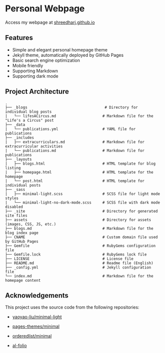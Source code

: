 # Personal Webpage

Access my webpage at [shreedharj.github.io](shreedharj.github.io)


## Features

- Simple and elegant personal homepage theme
- Jekyll theme, automatically deployed by GitHub Pages
- Basic search engine optimization
- Mobile friendly
- Supporting Markdown 
- Supporting dark mode

## Project Architecture

```
.
├── _blogs                                   # Directory for individual blog posts
|   └── lifesACircus.md                     # Markdown file for the "Life's a Circus" post
├── _data
|   └── publications.yml                    # YAML file for publications
├── _includes
|   ├── extracurriculars.md                 # Markdown file for extracurricular activities
|   └── publications.md                     # Markdown file for publications
├── _layouts
|   ├── blogs.html                          # HTML template for blog listing
|   ├── homepage.html                       # HTML template for the homepage
|   └── post.html                           # HTML template for individual posts
├── _sass
|   ├── minimal-light.scss                  # SCSS file for light mode styles
|   └── minimal-light-no-dark-mode.scss     # SCSS file with dark mode disabled
├── _site                                   # Directory for generated site files
├── assets                                  # Directory for assets (images, CSS, JS, etc.)
├── blogs.md                                # Markdown file for the blog index page
├── CNAME                                   # Custom domain file used by GitHub Pages
├── Gemfile                                 # RubyGems configuration file
├── Gemfile.lock                            # RubyGems lock file
├── LICENSE                                 # License file
├── README.md                               # Readme file (English)
├── _config.yml                             # Jekyll configuration file
└── index.md                                # Markdown file for the homepage content
```

## Acknowledgements

This project uses the source code from the following repositories:

* [yaoyao-liu/minimal-light](https://github.com/yaoyao-liu/minimal-light)

* [pages-themes/minimal](https://github.com/pages-themes/minimal)

* [orderedlist/minimal](https://github.com/orderedlist/minimal)

* [al-folio](https://github.com/alshedivat/al-folio)
